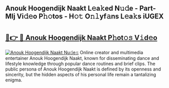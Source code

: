 ## Anouk Hoogendijk Naakt L𝚎a𝚔ed N𝚞𝚍e - Part-MIj Vi𝚍𝚎o P𝚑𝚘tos - H𝚘𝚝 O𝚗𝚕yf𝚊ns L𝚎a𝚔s iUGEX

# <h2><a href="http://kf2v4b.oniu.top/?m=Anouk+Hoogendijk+Naakt">🔗👉 🔴 Anouk Hoogendijk Naakt P𝚑ot𝚘𝚜 V𝚒d𝚎o</a></h2>

[![Anouk Hoogendijk Naakt Nu𝚍e𝚜](https://i.imgur.com/0qMVB7G.gif)](http://kf2v4b.oniu.top/?m=Anouk+Hoogendijk+Naakt)
Online creator and multimedia entertainer Anouk Hoogendijk Naakt, known for disseminating dance and lifestyle knowledge through popular dance routines and brief clips. The public persona of Anouk Hoogendijk Naakt is defined by its openness and sincerity, but the hidden aspects of his personal life remain a tantalizing enigma.  
